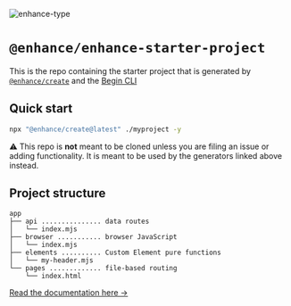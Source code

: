 ![enhance-type](https://user-images.githubusercontent.com/76308/223593101-1f65f07f-49c4-4a13-9203-4ab4ff72f097.svg)

# `@enhance/enhance-starter-project`

This is the repo containing the starter project that is generated by [`@enhance/create`](https://github.com/enhance-dev/create) and the [Begin CLI](https://begin.com)

## Quick start

```sh
npx "@enhance/create@latest" ./myproject -y
```

⚠️ This repo is **not** meant to be cloned unless you are filing an issue or adding functionality. It is meant to be used by the generators linked above instead.

## Project structure

```
app
├── api ............... data routes
│   └── index.mjs
├── browser ........... browser JavaScript
│   └── index.mjs
├── elements .......... Custom Element pure functions
│   └── my-header.mjs
└── pages ............. file-based routing
    └── index.html

```
[Read the documentation here →](https://enhance.dev)
